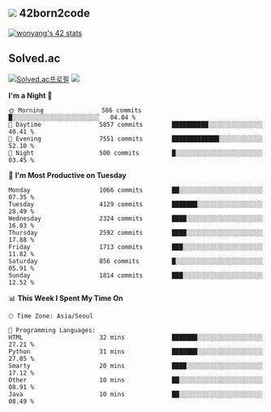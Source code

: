 
## <img src="https://img.shields.io/badge/-000000?style=flat&logo=42&logoColor=white"> 42born2code
<!--[![wonyang's 42 stats](https://badge42.vercel.app/api/v2/cl5nhe5b6007809kydha7ht42/stats?cursusId=21&coalitionId=88)](https://profile.intra.42.fr/users/wonyang)-->

[![wonyang's 42 stats](https://badge.mediaplus.ma/starryblue/wonyang?1337Badge=off&UM6P=off)](https://github.com/oakoudad/badge42)

## Solved.ac
[![Solved.ac프로필](http://mazassumnida.wtf/api/v2/generate_badge?boj=bennyws)](https://solved.ac/bennyws)
<a href="https://solved.ac/bennyws"><img src="http://mazandi.herokuapp.com/api?handle=bennyws&theme=cold"/></a>

<!--START_SECTION:waka-->
**I'm a Night 🦉** 

```text
🌞 Morning                586 commits         █░░░░░░░░░░░░░░░░░░░░░░░░   04.04 % 
🌆 Daytime                5857 commits        ██████████░░░░░░░░░░░░░░░   40.41 % 
🌃 Evening                7551 commits        █████████████░░░░░░░░░░░░   52.10 % 
🌙 Night                  500 commits         █░░░░░░░░░░░░░░░░░░░░░░░░   03.45 % 
```
📅 **I'm Most Productive on Tuesday** 

```text
Monday                   1066 commits        ██░░░░░░░░░░░░░░░░░░░░░░░   07.35 % 
Tuesday                  4129 commits        ███████░░░░░░░░░░░░░░░░░░   28.49 % 
Wednesday                2324 commits        ████░░░░░░░░░░░░░░░░░░░░░   16.03 % 
Thursday                 2592 commits        ████░░░░░░░░░░░░░░░░░░░░░   17.88 % 
Friday                   1713 commits        ███░░░░░░░░░░░░░░░░░░░░░░   11.82 % 
Saturday                 856 commits         █░░░░░░░░░░░░░░░░░░░░░░░░   05.91 % 
Sunday                   1814 commits        ███░░░░░░░░░░░░░░░░░░░░░░   12.52 % 
```


📊 **This Week I Spent My Time On** 

```text
🕑︎ Time Zone: Asia/Seoul

💬 Programming Languages: 
HTML                     32 mins             ███████░░░░░░░░░░░░░░░░░░   27.21 % 
Python                   31 mins             ███████░░░░░░░░░░░░░░░░░░   27.05 % 
Smarty                   20 mins             ████░░░░░░░░░░░░░░░░░░░░░   17.12 % 
Other                    10 mins             ██░░░░░░░░░░░░░░░░░░░░░░░   08.91 % 
Java                     10 mins             ██░░░░░░░░░░░░░░░░░░░░░░░   08.49 % 
```


<!--END_SECTION:waka-->
